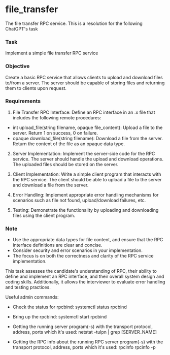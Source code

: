 # file_transfer
The file transfer RPC service.
This is a resolution for the following ChatGPT's task

### Task
Implement a simple file transfer RPC service

### Objective
Create a basic RPC service that allows clients to upload and download files to/from a server. 
The server should be capable of storing files and returning them to clients upon request.

### Requirements
1. File Transfer RPC Interface:
Define an RPC interface in an .x file that includes the following remote procedures:

  * int upload_file(string filename, opaque file_content): Upload a file to the server. 
    Return 1 on success, 0 on failure.
  * opaque download_file(string filename): Download a file from the server. 
    Return the content of the file as an opaque data type.

2. Server Implementation:
Implement the server-side code for the RPC service. 
The server should handle the upload and download operations. 
The uploaded files should be stored on the server.

3. Client Implementation:
Write a simple client program that interacts with the RPC service. 
The client should be able to upload a file to the server and download a file from the server.

4. Error Handling:
Implement appropriate error handling mechanisms for scenarios such as file not found, upload/download failures, etc.

5. Testing:
Demonstrate the functionality by uploading and downloading files using the client program.

### Note
* Use the appropriate data types for file content, and ensure that the RPC interface definitions are clear and concise.
* Consider security and error scenarios in your implementation.
* The focus is on both the correctness and clarity of the RPC service implementation.

This task assesses the candidate's understanding of RPC, their ability to define and implement an RPC interface, and their overall system design and coding skills. 
Additionally, it allows the interviewer to evaluate error handling and testing practices.

Useful admin commands:
- Check the status for rpcbind:
systemctl status rpcbind

- Bring up the rpcbind:
systemctl start rpcbind

- Getting the running server program(-s) with the transport protocol, address, ports which it's used:
netstat -tulpn | grep [SERVER_NAME]

- Getting the RPC info about the running RPC server program(-s) with the transport protocol, address, ports which it's used:
rpcinfo
rpcinfo -p
